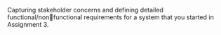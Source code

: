 Capturing stakeholder concerns and defining detailed functional/nonfunctional requirements for a system that you started in Assignment 3. 
